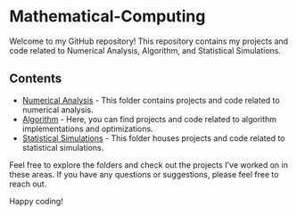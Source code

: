 # Mathematical-Computing

Welcome to my GitHub repository! This repository contains my projects and code related to Numerical Analysis, Algorithm, and Statistical Simulations.

## Contents

- [Numerical Analysis](https://github.com/kerryzl77/Mathematical-Computing/blob/main/Numerical%20Approximation.ipynb) - This folder contains projects and code related to numerical analysis.
- [Algorithm](https://github.com/kerryzl77/Mathematical-Computing/blob/main/Graph%20Theory.ipynb) - Here, you can find projects and code related to algorithm implementations and optimizations.
- [Statistical Simulations](https://github.com/kerryzl77/Mathematical-Computing/blob/main/Monte%20Carlo%20Simulation.ipynb) - This folder houses projects and code related to statistical simulations.

Feel free to explore the folders and check out the projects I've worked on in these areas. If you have any questions or suggestions, please feel free to reach out.

Happy coding!

